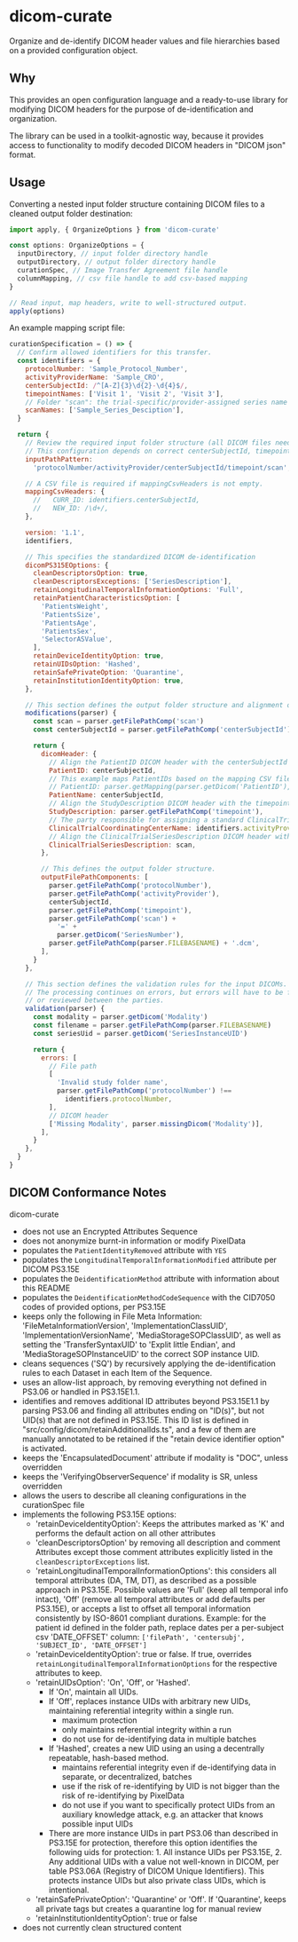 # dicom-curate

Organize and de-identify DICOM header values and file hierarchies based on a provided configuration object.

## Why

This provides an open configuration language and a ready-to-use library for modifying DICOM headers for the purpose of de-identification and organization.

The library can be used in a toolkit-agnostic way, because it provides access to functionality to modify decoded DICOM headers in "DICOM json" format.

## Usage

Converting a nested input folder structure containing DICOM files to a cleaned output folder destination:

```ts
import apply, { OrganizeOptions } from 'dicom-curate'

const options: OrganizeOptions = {
  inputDirectory, // input folder directory handle
  outputDirectory, // output folder directory handle
  curationSpec, // Image Transfer Agreement file handle
  columnMapping, // csv file handle to add csv-based mapping
}

// Read input, map headers, write to well-structured output.
apply(options)
```

An example mapping script file:

<!-- Snippet auto-generated from ../testdata/sampleCurationSpecification.js -->
```js
curationSpecification = () => {
  // Confirm allowed identifiers for this transfer.
  const identifiers = {
    protocolNumber: 'Sample_Protocol_Number',
    activityProviderName: 'Sample_CRO',
    centerSubjectId: /^[A-Z]{3}\d{2}-\d{4}$/,
    timepointNames: ['Visit 1', 'Visit 2', 'Visit 3'],
    // Folder "scan": the trial-specific/provider-assigned series name
    scanNames: ['Sample_Series_Desciption'],
  }

  return {
    // Review the required input folder structure (all DICOM files need minimally this folder depth)
    // This configuration depends on correct centerSubjectId, timepoint, scan folder names.
    inputPathPattern:
      'protocolNumber/activityProvider/centerSubjectId/timepoint/scan',

    // A CSV file is required if mappingCsvHeaders is not empty.
    mappingCsvHeaders: {
      //   CURR_ID: identifiers.centerSubjectId,
      //   NEW_ID: /\d+/,
    },

    version: '1.1',
    identifiers,

    // This specifies the standardized DICOM de-identification
    dicomPS315EOptions: {
      cleanDescriptorsOption: true,
      cleanDescriptorsExceptions: ['SeriesDescription'],
      retainLongitudinalTemporalInformationOptions: 'Full',
      retainPatientCharacteristicsOption: [
        'PatientsWeight',
        'PatientsSize',
        'PatientsAge',
        'PatientsSex',
        'SelectorASValue',
      ],
      retainDeviceIdentityOption: true,
      retainUIDsOption: 'Hashed',
      retainSafePrivateOption: 'Quarantine',
      retainInstitutionIdentityOption: true,
    },

    // This section defines the output folder structure and alignment of DICOM headers
    modifications(parser) {
      const scan = parser.getFilePathComp('scan')
      const centerSubjectId = parser.getFilePathComp('centerSubjectId')

      return {
        dicomHeader: {
          // Align the PatientID DICOM header with the centerSubjectId folder name.
          PatientID: centerSubjectId,
          // This example maps PatientIDs based on the mapping CSV file.
          // PatientID: parser.getMapping(parser.getDicom('PatientID'), 'CURR_ID', 'MAPPED_ID'),
          PatientName: centerSubjectId,
          // Align the StudyDescription DICOM header with the timepoint folder name.
          StudyDescription: parser.getFilePathComp('timepoint'),
          // The party responsible for assigning a standard ClinicalTrialSeriesDescription
          ClinicalTrialCoordinatingCenterName: identifiers.activityProviderName,
          // Align the ClinicalTrialSeriesDescription DICOM header with the scan folder name.
          ClinicalTrialSeriesDescription: scan,
        },

        // This defines the output folder structure.
        outputFilePathComponents: [
          parser.getFilePathComp('protocolNumber'),
          parser.getFilePathComp('activityProvider'),
          centerSubjectId,
          parser.getFilePathComp('timepoint'),
          parser.getFilePathComp('scan') +
            '=' +
            parser.getDicom('SeriesNumber'),
          parser.getFilePathComp(parser.FILEBASENAME) + '.dcm',
        ],
      }
    },

    // This section defines the validation rules for the input DICOMs.
    // The processing continues on errors, but errors will have to be fixed
    // or reviewed between the parties.
    validation(parser) {
      const modality = parser.getDicom('Modality')
      const filename = parser.getFilePathComp(parser.FILEBASENAME)
      const seriesUid = parser.getDicom('SeriesInstanceUID')

      return {
        errors: [
          // File path
          [
            'Invalid study folder name',
            parser.getFilePathComp('protocolNumber') !==
              identifiers.protocolNumber,
          ],
          // DICOM header
          ['Missing Modality', parser.missingDicom('Modality')],
        ],
      }
    },
  }
}
```

## DICOM Conformance Notes

dicom-curate

- does not use an Encrypted Attributes Sequence
- does not anonymize burnt-in information or modify PixelData
- populates the `PatientIdentityRemoved` attribute with `YES`
- populates the `LongitudinalTemporalInformationModified` attribute per DICOM PS3.15E
- populates the `DeidentificationMethod` attribute with information about this README
- populates the `DeidentificationMethodCodeSequence` with the CID7050 codes of provided options, per PS3.15E
- keeps only the following in File Meta Information:
  'FileMetaInformationVersion', 'ImplementationClassUID', 'ImplementationVersionName',
  'MediaStorageSOPClassUID', as well as setting the 'TransferSyntaxUID' to 'Explit little Endian', and 'MediaStorageSOPInstanceUID' to the correct SOP instance UID.
- cleans sequences ('SQ') by recursively applying the de-identification rules to each Dataset in each Item of the Sequence.
- uses an allow-list approach, by removing everything not defined in PS3.06 or handled in PS3.15E1.1.
- identifies and removes additional ID attributes beyond PS3.15E1.1 by parsing PS3.06 and finding all attributes ending on "ID(s)", but not UID(s) that are not defined in PS3.15E. This ID list is defined in "src/config/dicom/retainAdditionalIds.ts", and a few of them are manually annotated to be retained if the "retain device identifier option" is activated.
- keeps the 'EncapsulatedDocument' attribute if modality is "DOC", unless overridden
- keeps the 'VerifyingObserverSequence' if modality is SR, unless overridden
- allows the users to describe all cleaning configurations in the curationSpec file
- implements the following PS3.15E options:
  - 'retainDeviceIdentityOption': Keeps the attributes marked as 'K' and performs the default action on all other attributes
  - 'cleanDescriptorsOption' by removing all description and comment Attributes except those comment attributes explicitly listed in the `cleanDescriptorExceptions` list.
  - 'retainLongitudinalTemporalInformationOptions': this considers all temporal attributes (DA, TM, DT), as described as a possible approach in PS3.15E.
    Possible values are 'Full' (keep all temporal info intact), 'Off' (remove all temporal attributes or add defaults per PS3.15E), or accepts a list to offset all temporal information consistently by ISO-8601 compliant durations. Example:
    for the patient id defined in the folder path, replace dates per a per-subject csv 'DATE_OFFSET' column: `['filePath', 'centersubj', 'SUBJECT_ID', 'DATE_OFFSET']`
  - 'retainDeviceIdentityOption': true or false. If true, overrides `retainLongitudinalTemporalInformationOptions` for the respective attributes to keep.
  - 'retainUIDsOption': 'On', 'Off', or 'Hashed'.
    - If 'On', maintain all UIDs.
    - If 'Off', replaces instance UIDs with arbitrary new UIDs, maintaining referential integrity within a single run.
      - maximum protection
      - only maintains referential integrity within a run
      - do not use for de-identifying data in multiple batches
    - If 'Hashed', creates a new UID using an using a decentrally repeatable, hash-based method.
      - maintains referential integrity even if de-identifying data in separate, or decentralized, batches
      - use if the risk of re-identifying by UID is not bigger than the risk of re-identifying by PixelData
      - do not use if you want to specifically protect UIDs from an auxiliary knowledge attack, e.g. an attacker that knows possible input UIDs
    - There are more instance UIDs in part PS3.06 than described in PS3.15E for protection, therefore this option identifies the following uids for protection: 1. All instance UIDs per PS3.15E, 2. Any additional UIDs with a value not well-known in DICOM, per table PS3.06A (Registry of DICOM Unique Identifiers). This protects instance UIDs but also private class UIDs, which is intentional.
  - 'retainSafePrivateOption': 'Quarantine' or 'Off'. If 'Quarantine', keeps all private tags but creates a quarantine log for manual review
  - 'retainInstitutionIdentityOption': true or false
- does not currently clean structured content
